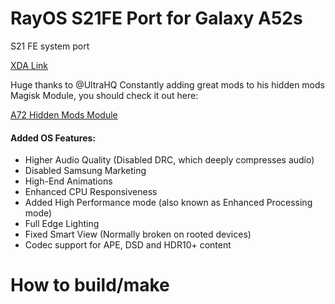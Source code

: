 # RayOS S21FE Port for Galaxy A52s
S21 FE system port


[XDA Link](https://forum.xda-developers.com/)

Huge thanks to @UltraHQ
Constantly adding great mods to his hidden mods Magisk Module, you should check it out here:

[A72 Hidden Mods Module](https://github.com/UltraHQ/A72-Hidden-Mods)

#### Added OS Features:
- Higher Audio Quality (Disabled DRC, which deeply compresses audio)
- Disabled Samsung Marketing
- High-End Animations
- Enhanced CPU Responsiveness
- Added High Performance mode (also known as Enhanced Processing mode)
- Full Edge Lighting
- Fixed Smart View (Normally broken on rooted devices)
- Codec support for APE, DSD and HDR10+ content

# How to build/make

